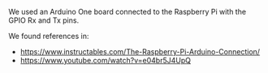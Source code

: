 We used an Arduino One board connected to the Raspberry Pi with the GPIO Rx and Tx pins.

We found references in:
- https://www.instructables.com/The-Raspberry-Pi-Arduino-Connection/
- https://www.youtube.com/watch?v=e04br5J4UpQ 
